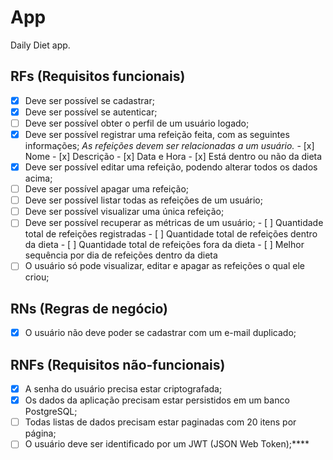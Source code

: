 # App

Daily Diet app.

## RFs (Requisitos funcionais)
- [x] Deve ser possível se cadastrar;
- [x] Deve ser possível se autenticar;
- [ ] Deve ser possível obter o perfil de um usuário logado;
- [x] Deve ser possível registrar uma refeição feita, com as seguintes informações;
      *As refeições devem ser relacionadas a um usuário.*
      - [x] Nome
      - [x] Descrição
      - [x] Data e Hora
      - [x] Está dentro ou não da dieta
- [x] Deve ser possível editar uma refeição, podendo alterar todos os dados acima;
- [ ] Deve ser possível apagar uma refeição;
- [ ] Deve ser possível listar todas as refeições de um usuário;
- [ ] Deve ser possível visualizar uma única refeição;
- [ ] Deve ser possível recuperar as métricas de um usuário;
      - [ ] Quantidade total de refeições registradas
      - [ ] Quantidade total de refeições dentro da dieta
      - [ ] Quantidade total de refeições fora da dieta
      - [ ] Melhor sequência por dia de refeições dentro da dieta
- [ ] O usuário só pode visualizar, editar e apagar as refeições o qual ele criou;

## RNs (Regras de negócio)

- [x] O usuário não deve poder se cadastrar com um e-mail duplicado;

## RNFs (Requisitos não-funcionais)
- [x] A senha do usuário precisa estar criptografada;
- [x] Os dados da aplicação precisam estar persistidos em um banco PostgreSQL;
- [ ] Todas listas de dados precisam estar paginadas com 20 itens por página;
- [ ] O usuário deve ser identificado por um JWT (JSON Web Token);****
